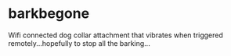 # barkbegone
Wifi connected dog collar attachment that vibrates when triggered remotely...hopefully to stop all the barking...
